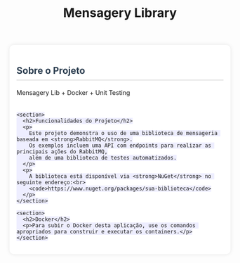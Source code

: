 <head>
    <style>
          <style>
    body {
      font-family: Arial, sans-serif;
      background-color: #f4f6f8;
      margin: 0;
      padding: 0;
      color: #333;
    }

    header {
      background-color: #2c3e50;
      color: white;
      padding: 2rem 1rem;
      text-align: center;
    }

    main {
      max-width: 800px;
      margin: 2rem auto;
      padding: 1rem;
      background: white;
      border-radius: 10px;
      box-shadow: 0 0 10px rgba(0,0,0,0.1);
    }

    section {
      margin-bottom: 2rem;
    }

    h2 {
      color: #2c3e50;
      border-bottom: 2px solid #e0e0e0;
      padding-bottom: 0.5rem;
    }

    p {
      line-height: 1.6;
    }

    code {
      background: #eef;
      padding: 2px 6px;
      border-radius: 4px;
      font-family: monospace;
    }
  </style>
</head>
  
  
  <header>
    <h1>Mensagery Library</h1>
  </header>

  <main>
    <section>
      <h2>Sobre o Projeto</h2>
      <p>Mensagery Lib + Docker + Unit Testing</p>
    </section>

    <section>
      <h2>Funcionalidades do Projeto</h2>
      <p>
        Este projeto demonstra o uso de uma biblioteca de mensageria baseada em <strong>RabbitMQ</strong>.
        Os exemplos incluem uma API com endpoints para realizar as principais ações do RabbitMQ,
        além de uma biblioteca de testes automatizados.
      </p>
      <p>
        A biblioteca está disponível via <strong>NuGet</strong> no seguinte endereço:<br>
        <code>https://www.nuget.org/packages/sua-biblioteca</code>
      </p>
    </section>

    <section>
      <h2>Docker</h2>
      <p>Para subir o Docker desta aplicação, use os comandos apropriados para construir e executar os containers.</p>
    </section>
  </main>